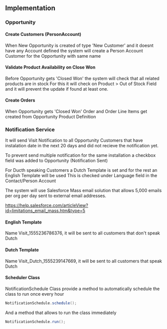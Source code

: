 
## Implementation

### Opportunity

#### Create Customers (PersonAccount) 
When New Opportunity is created of type 'New Customer' and it doesnt have any Account defined the system will create a Person Account Customer for the Opportunity with same name

#### Validate Product Availability on Close Won 
Before Opportunity gets 'Closed Won' the system will check that all related products are in stock
For this it will check on Product > Out of Stock Field and it will prevent the update if found at least one.

#### Create Orders 
When Opportunity gets 'Closed Won' Order and Order Line Items get created from Opportunity Product Definition

### Notification Service

It will send Visit Notification to all Opportunity Customers that have instalation date in the next 20 days and did not recieve the notification yet.

To prevent send multiple notification for the same installation a checkbox field was added to Opportunity (Notification Sent)

For Ducth speaking Customers a Dutch Template is set and for the rest an English Template will be used
This is checked under Language field in the Contact/Person Account

The system will use Salesforce Mass email solution that allows 5,000 emails per org per day sent to external email addresses.

https://help.salesforce.com/articleView?id=limitations_email_mass.htm&type=5

#### English Template
Name Visit_1555236786376, it will be sent to all customers that don't speak Dutch

#### Dutch Template
Name Visit_Dutch_1555239147669, it will be sent to all customers that speak Dutch

#### Scheduler Class

NotificationSchedule Class provide a method to automatically schedule the class to run once every hour

```java
NotificationSchedule.schedule();
```

And a method that allows to run the class immediately

```java
NotificationSchedule.run();
```
